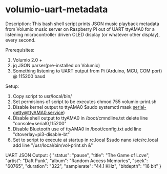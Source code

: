 # volumio-uart-metadata

Description:
This bash shell script prints JSON music playback metadata from Volumio music server on Raspberry Pi 
out of UART ttyAMA0 for a listening microcontroller driven OLED display (or whatever other display), every second.

Prerequisites:
1. Volumio 2.0 +
2. jq JSON parser(pre-installed on Volumio)
3. Something listening to UART output from Pi (Arduino, MCU, COM port) @ 115200 baud

Setup:
1. Copy script to usr/local/bin/
2. Set permisions of script to be executes
   chmod 755 volumio-print.sh
3. Disable kernel output to ttyAMA0
   $sudo systemctl mask serial-getty@ttyAMA0.service)
4. Disable shell output to ttyAMA0 in /boot/cmndline.txt
   delete line "console=serial0,115200"
5. Disable Bluetooth use of ttyAMA0 in /boot/config.txt
   add line "dtoverlay=pi3-disable-bt"
6. Set to script to execute at startup in rc.local
   $sudo nano /etc/rc.local
   add line "/usr/local/bin/vol-print.sh &"
   
  UART JSON Output:
  {
  "status": "pause",
  "title": "The Game of Love",
  "artist": "Daft Punk",
  "album": "Random Access Memories",
  "seek": "60765",
  "duration": "322",
  "samplerate": "44.1 KHz",
  "bitdepth": "16 bit"
}
